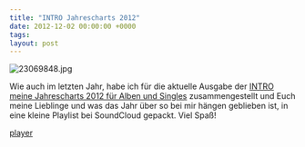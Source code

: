 ```yaml
---
title: "INTRO Jahrescharts 2012"
date: 2012-12-02 00:00:00 +0000
tags: 
layout: post
---
```

<img src="/content/images/23069848.jpg" alt="23069848.jpg" />


Wie auch im letzten Jahr, habe ich für die aktuelle Ausgabe der <a href="http://www.intro.de/news/newsfeatures/23069845/intro-jahrescharts-2012-unsere-autoren-haben-abgestimmt-ada-blitzkrieg">INTRO meine Jahrescharts 2012 für Alben und Singles</a> zusammengestellt und Euch meine Lieblinge und was das Jahr über so bei mir hängen geblieben ist, in eine kleine Playlist bei SoundCloud gepackt. Viel Spaß!


<script src="/javascripts/jquery.js"></script>
<script src="/javascripts/widget.js"></script>
<a class="widget" href="https://soundcloud.com/bangpowwww/sets/intro-jahrescharts-2012">player</a></p>
